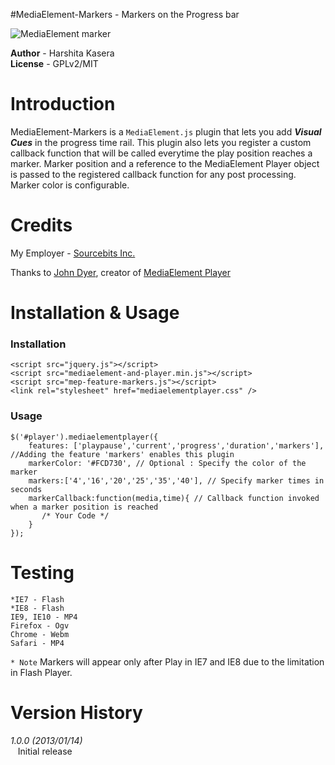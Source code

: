#MediaElement-Markers - Markers on the Progress bar

![MediaElement marker](https://raw.github.com/sourcebits-harshitakasera/mediaelement-markers/master/markers.png "Marker")

__Author__   - Harshita Kasera  
__License__   - GPLv2/MIT 


# Introduction

MediaElement-Markers is a <code>MediaElement.js</code> plugin that lets you add ___Visual Cues___ in the progress time rail. This plugin also lets you register a custom callback function that will be called everytime the play position reaches a marker. Marker position and a reference to the MediaElement Player object is passed to the registered callback function for any post processing. Marker color is configurable. 

# Credits

My Employer - [Sourcebits Inc.](http://www.sourcebits.com)

Thanks to [John Dyer](https://github.com/johndyer), creator of [MediaElement Player](http://mediaelementjs.com/)

# Installation & Usage

### Installation
    <script src="jquery.js"></script>
    <script src="mediaelement-and-player.min.js"></script>
    <script src="mep-feature-markers.js"></script>
    <link rel="stylesheet" href="mediaelementplayer.css" />

### Usage
    $('#player').mediaelementplayer({
        features: ['playpause','current','progress','duration','markers'], //Adding the feature 'markers' enables this plugin
        markerColor: '#FCD730', // Optional : Specify the color of the marker
        markers:['4','16','20','25','35','40'], // Specify marker times in seconds 
        markerCallback:function(media,time){ // Callback function invoked when a marker position is reached
           /* Your Code */
        }
    });

# Testing
    *IE7 - Flash 
    *IE8 - Flash
    IE9, IE10 - MP4
    Firefox - Ogv
    Chrome - Webm
    Safari - MP4
    
<code>* Note</code> Markers will appear only after Play in IE7 and IE8 due to the limitation in Flash Player.

# Version History

*1.0.0 (2013/01/14)*    
&nbsp;&nbsp;&nbsp;Initial release
